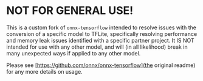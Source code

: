 # NOT FOR GENERAL USE!
This is a custom fork of `onnx-tensorflow` intended to resolve issues with the conversion of a specific
model to TFLite, specifically resolving performance and memory leak issues identified with a specific
partner project.  It IS NOT intended for use with any other model, and will (in all likelihood) break
in many unexpected ways if applied to any other model.

Please see [https://github.com/onnx/onnx-tensorflow](the original readme) for any more details on
usage.
